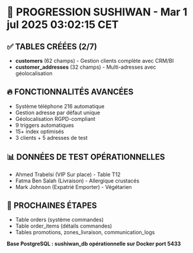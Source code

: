 # 🎯 PROGRESSION SUSHIWAN - Mar  1 jul 2025 03:02:15 CET

## ✅ TABLES CRÉÉES (2/7)
- **customers** (62 champs) - Gestion clients complète avec CRM/BI
- **customer_addresses** (32 champs) - Multi-adresses avec géolocalisation

## 🔥 FONCTIONNALITÉS AVANCÉES
- Système téléphone 216 automatique
- Gestion adresse par défaut unique  
- Géolocalisation RGPD-compliant
- 9 triggers automatiques
- 15+ index optimisés
- 3 clients + 5 adresses de test

## 📊 DONNÉES DE TEST OPÉRATIONNELLES
- Ahmed Trabelsi (VIP Sur place) - Table T12
- Fatma Ben Salah (Livraison) - Allergique crustacés  
- Mark Johnson (Expatrié Emporter) - Végétarien

## 🚀 PROCHAINES ÉTAPES
- Table orders (système commandes)
- Table order_items (détails commandes)
- Tables promotions, zones_livraison, communication_logs

**Base PostgreSQL : sushiwan_db opérationnelle sur Docker port 5433**


